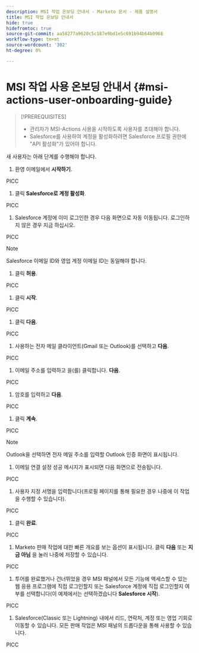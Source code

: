 ```yaml
---
description: MSI 작업 온보딩 안내서 - Marketo 문서 - 제품 설명서
title: MSI 작업 온보딩 안내서
hide: true
hidefromtoc: true
source-git-commit: aa58277a9620c5c187e9bd1e5c691b94b64b0968
workflow-type: tm+mt
source-wordcount: '302'
ht-degree: 0%

---
```


# MSI 작업 사용 온보딩 안내서 {#msi-actions-user-onboarding-guide}

>[!PREREQUISITES]
>
>* 관리자가 MSI-Actions 사용을 시작하도록 사용자를 초대해야 합니다.
>* Salesforce를 사용하여 계정을 활성화하려면 Salesforce 프로필 권한에 &quot;API 활성화&quot;가 있어야 합니다.


새 사용자는 아래 단계를 수행해야 합니다.

1. 환영 이메일에서 **시작하기**.

PICC

1. 클릭 **Salesforce로 계정 활성화**.

PICC

1. Salesforce 계정에 이미 로그인한 경우 다음 화면으로 자동 이동됩니다. 로그인하지 않은 경우 지금 하십시오.

PICC

>[!NOTE]
>
>Salesforce 이메일 ID와 영업 계정 이메일 ID는 동일해야 합니다.

1. 클릭 **허용**.

PICC

1. 클릭 **시작**.

PICC

1. 클릭 **다음**.

PICC

1. 사용하는 전자 메일 클라이언트(Gmail 또는 Outlook)를 선택하고 **다음**.

PICC

1. 이메일 주소를 입력하고 을(를) 클릭합니다. **다음**.

PICC

1. 암호를 입력하고 **다음**.

PICC

1. 클릭 **계속**.

PICC

>[!NOTE]
>
>Outlook을 선택하면 전자 메일 주소를 입력할 Outlook 인증 화면이 표시됩니다.

1. 이메일 연결 설정 성공 메시지가 표시되면 다음 화면으로 전송됩니다.

PICC

1. 사용자 지정 서명을 입력합니다(프로필 페이지를 통해 필요한 경우 나중에 이 작업을 수행할 수 있습니다).

PICC

1. 클릭 **완료**.

PICC

1. Marketo 판매 작업에 대한 빠른 개요를 보는 옵션이 표시됩니다. 클릭 **다음** 또는 **지금 아님** 을 눌러 나중에 저장할 수 있습니다.

PICC

1. 투어를 완료했거나 건너뛰었을 경우 MSI 패널에서 모든 기능에 액세스할 수 있는 웹 응용 프로그램에 직접 로그인할지 또는 Salesforce 계정에 직접 로그인할지 여부를 선택합니다(이 예제에서는 선택하겠습니다 **Salesforce 시작**).

PICC

1. Salesforce(Classic 또는 Lightning) 내에서 리드, 연락처, 계정 또는 영업 기회로 이동할 수 있습니다. 모든 판매 작업은 MSI 패널의 드롭다운을 통해 사용할 수 있습니다.

PICC
